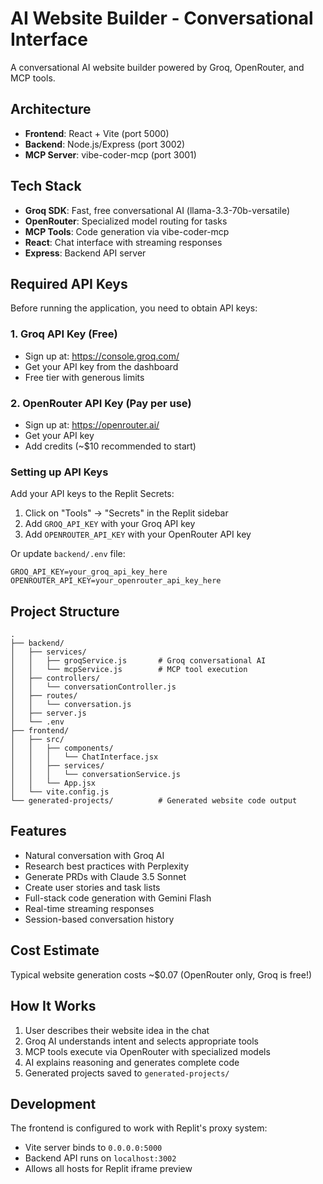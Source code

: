 # AI Website Builder - Conversational Interface

A conversational AI website builder powered by Groq, OpenRouter, and MCP tools.

## Architecture

- **Frontend**: React + Vite (port 5000)
- **Backend**: Node.js/Express (port 3002)
- **MCP Server**: vibe-coder-mcp (port 3001)

## Tech Stack

- **Groq SDK**: Fast, free conversational AI (llama-3.3-70b-versatile)
- **OpenRouter**: Specialized model routing for tasks
- **MCP Tools**: Code generation via vibe-coder-mcp
- **React**: Chat interface with streaming responses
- **Express**: Backend API server

## Required API Keys

Before running the application, you need to obtain API keys:

### 1. Groq API Key (Free)
- Sign up at: https://console.groq.com/
- Get your API key from the dashboard
- Free tier with generous limits

### 2. OpenRouter API Key (Pay per use)
- Sign up at: https://openrouter.ai/
- Get your API key
- Add credits (~$10 recommended to start)

### Setting up API Keys

Add your API keys to the Replit Secrets:
1. Click on "Tools" → "Secrets" in the Replit sidebar
2. Add `GROQ_API_KEY` with your Groq API key
3. Add `OPENROUTER_API_KEY` with your OpenRouter API key

Or update `backend/.env` file:
```env
GROQ_API_KEY=your_groq_api_key_here
OPENROUTER_API_KEY=your_openrouter_api_key_here
```

## Project Structure

```
.
├── backend/
│   ├── services/
│   │   ├── groqService.js       # Groq conversational AI
│   │   └── mcpService.js        # MCP tool execution
│   ├── controllers/
│   │   └── conversationController.js
│   ├── routes/
│   │   └── conversation.js
│   ├── server.js
│   └── .env
├── frontend/
│   ├── src/
│   │   ├── components/
│   │   │   └── ChatInterface.jsx
│   │   ├── services/
│   │   │   └── conversationService.js
│   │   └── App.jsx
│   └── vite.config.js
└── generated-projects/          # Generated website code output
```

## Features

- Natural conversation with Groq AI
- Research best practices with Perplexity
- Generate PRDs with Claude 3.5 Sonnet
- Create user stories and task lists
- Full-stack code generation with Gemini Flash
- Real-time streaming responses
- Session-based conversation history

## Cost Estimate

Typical website generation costs ~$0.07 (OpenRouter only, Groq is free!)

## How It Works

1. User describes their website idea in the chat
2. Groq AI understands intent and selects appropriate tools
3. MCP tools execute via OpenRouter with specialized models
4. AI explains reasoning and generates complete code
5. Generated projects saved to `generated-projects/`

## Development

The frontend is configured to work with Replit's proxy system:
- Vite server binds to `0.0.0.0:5000`
- Backend API runs on `localhost:3002`
- Allows all hosts for Replit iframe preview

